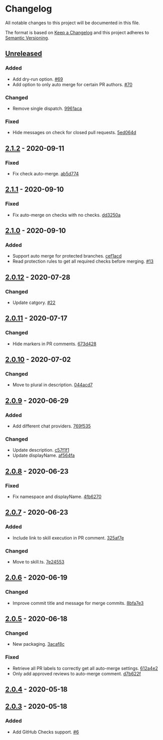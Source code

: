# Changelog

All notable changes to this project will be documented in this file.

The format is based on [Keep a Changelog](http://keepachangelog.com/)
and this project adheres to [Semantic Versioning](http://semver.org/).

## [Unreleased](https://github.com/atomist-skills/github-auto-merge-skill/compare/2.1.2...HEAD)

### Added

-   Add dry-run option. [#69](https://github.com/atomist-skills/github-auto-merge-skill/issues/69)
-   Add option to only auto merge for certain PR authors. [#70](https://github.com/atomist-skills/github-auto-merge-skill/issues/70)

### Changed

-   Remove single dispatch. [9961aca](https://github.com/atomist-skills/github-auto-merge-skill/commit/9961aca519f02b244188d1ba113ccaa8b1571429)

### Fixed

-   Hide messages on check for closed pull requests. [5ed064d](https://github.com/atomist-skills/github-auto-merge-skill/commit/5ed064da2b4bb2a4de47d28b33769fc0fbd1a980)

## [2.1.2](https://github.com/atomist-skills/github-auto-merge-skill/compare/2.1.1...2.1.2) - 2020-09-11

### Fixed

-   Fix check auto-merge. [ab5d774](https://github.com/atomist-skills/github-auto-merge-skill/commit/ab5d7745350d9eca25df17710252a6c82c81d21e)

## [2.1.1](https://github.com/atomist-skills/github-auto-merge-skill/compare/2.1.0...2.1.1) - 2020-09-10

### Fixed

-   Fix auto-merge on checks with no checks. [dd3250a](https://github.com/atomist-skills/github-auto-merge-skill/commit/dd3250a8f5533f583dc34457a35d339d53fb344a)

## [2.1.0](https://github.com/atomist-skills/github-auto-merge-skill/compare/2.0.12...2.1.0) - 2020-09-10

### Added

-   Support auto merge for protected branches. [cef1acd](https://github.com/atomist-skills/github-auto-merge-skill/commit/cef1acd5705ff92a2c20bde0823a57e5d6ca0767)
-   Read protection rules to get all required checks before merging. [#13](https://github.com/atomist-skills/github-auto-merge-skill/issues/13)

## [2.0.12](https://github.com/atomist-skills/github-auto-merge-skill/compare/2.0.11...2.0.12) - 2020-07-28

### Changed

-   Update catgory. [#22](https://github.com/atomist-skills/github-auto-merge-skill/issues/22)

## [2.0.11](https://github.com/atomist-skills/github-auto-merge-skill/compare/2.0.10...2.0.11) - 2020-07-17

### Changed

-   Hide markers in PR comments. [673d428](https://github.com/atomist-skills/github-auto-merge-skill/commit/673d428b116b3f5614fcb3c88b9649afd0e2c6bb)

## [2.0.10](https://github.com/atomist-skills/github-auto-merge-skill/compare/2.0.9...2.0.10) - 2020-07-02

### Changed

-   Move to plural in description. [044acd7](https://github.com/atomist-skills/github-auto-merge-skill/commit/044acd751dccc3c7333acdc907b71b20710ac08c)

## [2.0.9](https://github.com/atomist-skills/github-auto-merge-skill/compare/2.0.8...2.0.9) - 2020-06-29

### Added

-   Add different chat providers. [769f535](https://github.com/atomist-skills/github-auto-merge-skill/commit/769f53546f3ea760c92bbb73f518a912a9cfbd04)

### Changed

-   Update description. [c57f1f1](https://github.com/atomist-skills/github-auto-merge-skill/commit/c57f1f155c65f3119ba2a3023af928a9b5004480)
-   Update displayName. [af564fa](https://github.com/atomist-skills/github-auto-merge-skill/commit/af564fa9c845c3f9c70d9097562cb302cd792fe5)

## [2.0.8](https://github.com/atomist-skills/github-auto-merge-skill/compare/2.0.7...2.0.8) - 2020-06-23

### Fixed

-   Fix namespace and displayName. [4fb6270](https://github.com/atomist-skills/github-auto-merge-skill/commit/4fb62705a9c2cbd6430d27b869893e8a5f6a65ee)

## [2.0.7](https://github.com/atomist-skills/github-auto-merge-skill/compare/2.0.6...2.0.7) - 2020-06-23

### Added

-   Include link to skill execution in PR comment. [325af7e](https://github.com/atomist-skills/github-auto-merge-skill/commit/325af7ea0ea32aeff9932e89ee6c6fbe8364e655)

### Changed

-   Move to skill.ts. [7e24553](https://github.com/atomist-skills/github-auto-merge-skill/commit/7e2455346fe5c7203d4202d35aec3b374c3722b0)

## [2.0.6](https://github.com/atomist-skills/github-auto-merge-skill/compare/2.0.5...2.0.6) - 2020-06-19

### Changed

-   Improve commit title and message for merge commits. [8bfa7e3](https://github.com/atomist-skills/github-auto-merge-skill/commit/8bfa7e3e9661478623cd0be02170d6ba0bf5f1bd)

## [2.0.5](https://github.com/atomist-skills/github-auto-merge-skill/compare/2.0.4...2.0.5) - 2020-06-18

### Changed

-   New packaging. [3acaf8c](https://github.com/atomist-skills/github-auto-merge-skill/commit/3acaf8c7a89c67c4b25b361bd9befa2f7adca4d8)

### Fixed

-   Retrieve all PR labels to correctly get all auto-merge settings. [612a4e2](https://github.com/atomist-skills/github-auto-merge-skill/commit/612a4e2469f6b45ebbeef35a3c1113d161408c75)
-   Only add approved reviews to auto-merge comment. [d7b622f](https://github.com/atomist-skills/github-auto-merge-skill/commit/d7b622f942f72c52e58cfb603b0bc29df4a605b7)

## [2.0.4](https://github.com/atomist-skills/github-auto-merge-skill/compare/2.0.3...2.0.4) - 2020-05-18

## [2.0.3](https://github.com/atomist-skills/github-auto-merge-skill/tree/2.0.3) - 2020-05-18

### Added

-   Add GitHub Checks support. [#6](https://github.com/atomist-skills/github-auto-merge-skill/issues/6)
